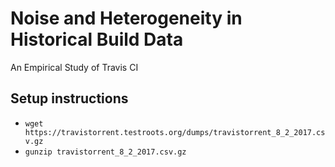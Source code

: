 # Noise and Heterogeneity in Historical Build Data
An Empirical Study of Travis CI

## Setup instructions

* `wget https://travistorrent.testroots.org/dumps/travistorrent_8_2_2017.csv.gz`
* `gunzip travistorrent_8_2_2017.csv.gz`

